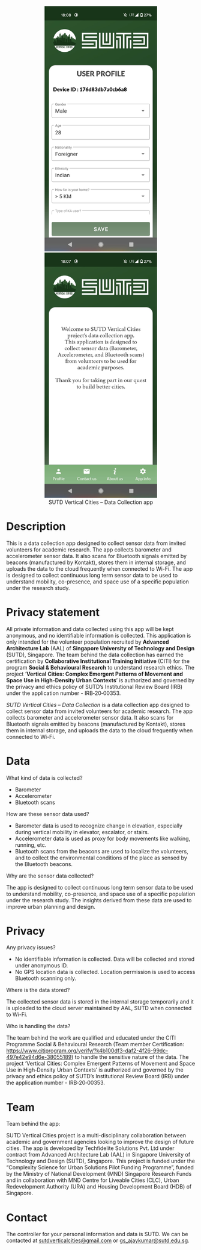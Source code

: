 

<div align="center">
    <img src="resources/sutd-2021/sutd-beacon-app-1.jpg" width=300 alt="SUTD data collection app"/>
    <img src="resources/sutd-2021/sutd-beacon-app-2.jpg" width=300 />
</div>

<div align="center">SUTD Vertical Cities – Data Collection app</div>



# Description

This is a data collection app designed to collect sensor data from invited volunteers for academic research. The app collects barometer and accelerometer sensor data. It also scans for Bluetooth signals emitted by beacons (manufactured by Kontakt), stores them in internal storage, and uploads the data to the cloud frequently when connected to Wi-Fi. The app is designed to collect continuous long term sensor data to be used to understand mobility, co-presence, and space use of a specific population under the research study. 



# Privacy statement

All private information and data collected using this app will be kept anonymous, and no identifiable information is collected. This application is only intended for the volunteer population recruited by **Advanced Architecture Lab** (AAL) of **Singapore University of Technology and Design** (SUTD), Singapore. The team behind the data collection has earned the certification by **Collaborative Institutional Training Initiative** (CITI) for the program **Social & Behavioural Research** to understand research ethics. The project ‘**Vertical Cities: Complex Emergent Patterns of Movement and Space Use in High‐Density Urban Contexts**’ is authorized and governed by the privacy and ethics policy of SUTD’s Institutional Review Board (IRB) under the application number - IRB‐20‐00353.



*SUTD Vertical Cities – Data Collection* is a data collection app designed to collect sensor data from invited volunteers for academic research. The app collects barometer and accelerometer sensor data. It also scans for Bluetooth signals emitted by beacons (manufactured by Kontakt), stores them in internal storage, and uploads the data to the cloud frequently when connected to Wi-Fi. 



# Data

What kind of data is collected?

- Barometer
- Accelerometer
- Bluetooth scans



How are these sensor data used?

- Barometer data is used to recognize change in elevation, especially during vertical mobility in elevator, escalator, or stairs.
- Accelerometer data is used as proxy for body movements like walking, running, etc.
- Bluetooth scans from the beacons are used to localize the volunteers, and to collect the environmental conditions of the place as sensed by the Bluetooth beacons.



Why are the sensor data collected?

The app is designed to collect continuous long term sensor data to be used to understand mobility, co-presence, and space use of a specific population under the research study. The insights derived from these data are used to improve urban planning and design.



# Privacy

Any privacy issues?

- No identifiable information is collected. Data will be collected and stored under anonymous ID.
- No GPS location data is collected. Location permission is used to access Bluetooth scanning only.



Where is the data stored?

The collected sensor data is stored in the internal storage temporarily and it is uploaded to the cloud server maintained by AAL, SUTD when connected to Wi-Fi.



Who is handling the data?

The team behind the work are qualified and educated under the CITI Programme Social & Behavioural Research (Team member Certification: https://www.citiprogram.org/verify/?k4b100df3-daf2-4f26-99dc-497e42e94d6e-38055189) to handle the sensitive nature of the data. The project ‘Vertical Cities: Complex Emergent Patterns of Movement and Space Use in High‐Density Urban Contexts’ is authorized and governed by the privacy and ethics policy of SUTD’s Institutional Review Board (IRB) under the application number - IRB‐20‐00353.



# Team

Team behind the app:

SUTD Vertical Cities project is a multi-disciplinary collaboration between academic and government agencies looking to improve the design of future cities. The app is developed by Techfidelite Solutions Pvt. Ltd under contract from Advanced Architecture Lab (AAL) in Singapore University of Technology and Design (SUTD), Singapore. This project is funded under the “Complexity Science for Urban Solutions Pilot Funding Programme”, funded by the Ministry of National Development (MND) Singapore Research Funds and in collaboration with MND Centre for Liveable Cities (CLC), Urban Redevelopment Authority (URA) and Housing Development Board (HDB) of Singapore. 



# Contact

The controller for your personal information and data is SUTD. We can be contacted at sutdverticalcities@gmail.com or gs_ajaykumar@sutd.edu.sg.